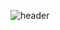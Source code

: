 ![header](https://capsule-render.vercel.app/api?type=slice&color=auto&height=300&section=header&text=wellcome%20to%20kyeong-jin's%20github&fontSize=90)
<h3 align="center"></h3>









<!--
**rudwls2/rudwls2** is a ✨ _special_ ✨ repository because its `README.md` (this file) appears on your GitHub profile.

Here are some ideas to get you started:

- 🔭 I’m currently working on ...
- 🌱 I’m currently learning ...
- 👯 I’m looking to collaborate on ...
- 🤔 I’m looking for help with ...
- 💬 Ask me about ...
- 📫 How to reach me: ...
- 😄 Pronouns: ...
- ⚡ Fun fact: ...
-->
